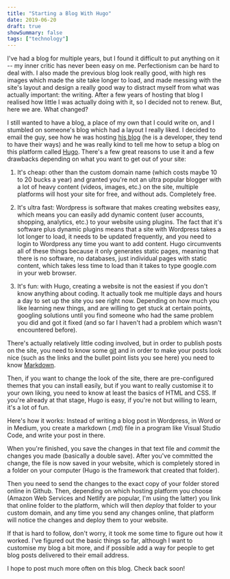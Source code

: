 ```yaml
---
title: "Starting a Blog With Hugo"
date: 2019-06-20
draft: true
showSummary: false
tags: ["technology"]
---
```


I've had a blog for multiple years, but I found it difficult to put anything on it -- my inner critic has never been easy on me. Perfectionism can be hard to deal with. I also made the previous blog look really good, with high res images which made the site take longer to load, and made messing with the site's layout and design a really good way to distract myself from what was actually important: the writing. After a few years of hosting that blog I realised how little I was actually doing with it, so I decided not to renew. But, here we are. What changed?

I still wanted to have a blog, a place of my own that I could write on, and I stumbled on someone's blog which had a layout I really liked. I decided to email the guy, see how he was hosting [his blog](https://nomasters.io/) (he is a developer, they tend to have their ways) and he was really kind to tell me how to setup a blog on this platform called [Hugo](https://gohugo.io/). There's a few great reasons to use it and a few drawbacks depending on what you want to get out of your site:

1. It's cheap: other than the custom domain name (which costs maybe 10 to 20 bucks a year) and granted you're not an ultra popular blogger with a lot of heavy content (videos, images, etc.) on the site, multiple platforms will host your site for free, and without ads. Completely free.

2. It's ultra fast: Wordpress is software that makes creating websites easy, which means you can easily add dynamic content (user accounts, shopping, analytics, etc.) to your website using plugins. The fact that it's software plus dynamic plugins means that a site with Wordpress takes a lot longer to load, it needs to be updated frequently, and you need to login to Wordpress any time you want to add content. Hugo circumvents all of these things because it only generates static pages, meaning that there is no software, no databases, just individual pages with static content, which takes less time to load than it takes to type google.com in your web browser.

3. It's fun: with Hugo, creating a website is not the easiest if you don't know anything about coding. It actually took me multiple days and hours a day to set up the site you see right now. Depending on how much you like learning new things, and are willing to get stuck at certain points, googling solutions until you find someone who had the same problem you did and got it fixed (and so far I haven't had a problem which wasn't encountered before). 

There's actually relatively little coding involved, but in order to publish posts on the site, you need to know some [git](https://rogerdudler.github.io/git-guide/) and in order to make your posts look nice (such as the links and the bullet point lists you see here) you need to know [Markdown](https://www.markdownguide.org/). 

Then, if you want to change the look of the site, there are pre-configured themes that you can install easily, but if you want to really customise it to your own liking, you need to know at least the basics of HTML and CSS. If you're already at that stage, Hugo is easy, if you're not but willing to learn, it's a lot of fun.

Here's how it works: Instead of writing a blog post in Wordpress, in Word or in Medium, you create a markdown (.md) file in a program like Visual Studio Code, and write your post in there. 

When you're finished, you save the changes in that text file and _commit_ the changes you made (basically a double save). After you've committed the change, the file is now saved in your website, which is completely stored in a folder on your computer (Hugo is the framework that created that folder). 

Then you need to send the changes to the exact copy of your folder stored online in Github. Then, depending on which hosting platform you choose (Amazon Web Services and Netlify are popular, I'm using the latter) you link that online folder to the platform, which will then _deploy_ that folder to your custom domain, and any time you send any changes online, that platform will notice the changes and deploy them to your website.

If that is hard to follow, don't worry, it took me some time to figure out how it worked. I've figured out the basic things so far, although I want to customise my blog a bit more, and if possible add a way for people to get blog posts delivered to their email address.

I hope to post much more often on this blog. Check back soon!
